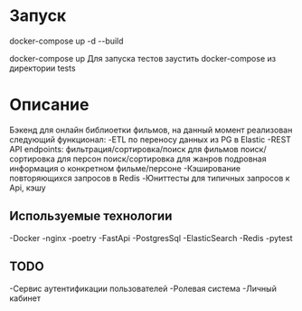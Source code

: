 # Запуск
docker-compose up -d --build

docker-compose up
Для запуска тестов заустить docker-compose из директории tests
# Описание

Бэкенд для онлайн библиоетки фильмов, на данный момент реализован следующий функционал:
-ETL по переносу данных из PG в Elastic
-REST API endpoints:
    фильтрация/сортировка/поиск для фильмов
    поиск/сортировка для персон
    поиск/сортировка для жанров
    подровная информация о конкретном фильме/персоне
-Кэширование повторяющихся запросов в Redis
-Юниттесты для типичных запросов к Api, кэшу

## Используемые технологии

-Docker
-nginx
-poetry
-FastApi
-PostgresSql
-ElasticSearch
-Redis
-pytest

## TODO

-Сервис аутентификации пользователей
-Ролевая система
-Личный кабинет
